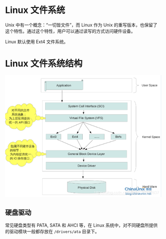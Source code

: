 # Linux 文件系统

Unix 中有一个概念：“一切皆文件”，而 Linux 作为 Unix 的重写版本，也保留了这个特性。通过这个特性，用户可以通过读写的方式访问硬件设备。

Linux 默认使用 Ext4 文件系统。

# Linux 文件系统结构

![](filesystem.assets/2020-10-20-14-33-42.png)

## 硬盘驱动

常见硬盘类型有 PATA, SATA 和 AHCI 等，在 Linux 系统中，对不同硬盘所提供的驱动模块一般都存放在 `/drivers/ata` 目录下。

